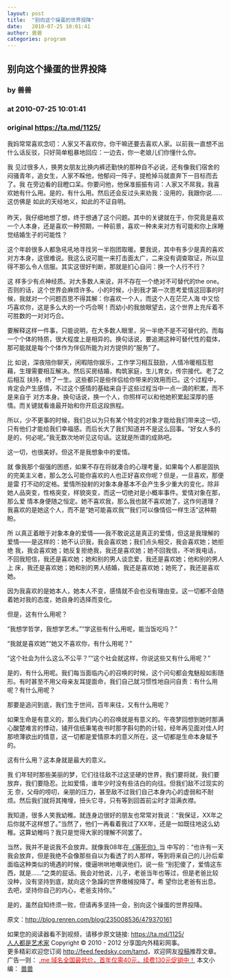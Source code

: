 ```yaml
---
layout: post
title:  "别向这个操蛋的世界投降"
date:   2010-07-25 10:01:41
author: 兽兽
categories: program
---
```


## 别向这个操蛋的世界投降
### by 兽兽
### at 2010-07-25 10:01:41
### original <https://ta.md/1125/>

<p>我妈常常喜欢念叨：人家又不喜欢你，你干嘛还要去喜欢人家。以前我一直想不出什么话反驳，只好简单粗暴地回应：一边去，你一老娘儿们你懂什么你。</p><p>我 见过很多人，换男女朋友比换内裤还勤快的那种自不必说，还有像我们宿舍的闷骚青年，追女生，人家不睬他，他郁闷一阵子，提枪掉马就直奔下一目标而去了。我 在旁边看的目瞪口呆。你要问他，他保准振振有词：人家又不屌我，我喜欢她有什么用。是的，有什么用。然后还会反过头来劝我：没用的，我跟你说……这仿佛是 如此的天经地义，如此的不证自明。<br> <span></span><br> 昨天，我仔细地想了想，终于想通了这个问题。其中的关键就在于，你究竟是喜欢一个人本身，还是喜欢一种预期，一种前景，喜欢一种未来对方有可能和你上床睡觉结婚生子的可能性？</p><p>这个年龄很多人都急吼吼地寻找另一半抱团取暖。要我说，其中有多少是真的喜欢对方本身，这很难说。我这么说可能一来打击面太广，二来没有调查取证，所以显得不那么令人信服。其实这很好判断，那就是扪心自问：换一个人行不行？</p><p>这 样多少有点神经质。对大多数人来说，并不存在一个绝对不可替代的the  one。否则的话，这个世界会麻烦许多。小的时候，小到我才第一次思考爱情这回事的时候，我就对一个问题百思不得其解：你喜欢一个人，而这个人在茫茫人海 中又恰巧喜欢你，这是多么大的一个巧合啊！而幼小的我放眼望去，这个世界上充斥着不可胜数的一对对巧合。</p><p>要解释这样一件事，只能说明，在大多数人眼里，另一半绝不是不可替代的。而每一个个体的特质，很大程度上是相异的。换句话说，要追溯这种可替代性的载体，那可能就是每个个体作为伴侣所能为对方提供的“服务”了。</p><p>比 如说，深夜陪你聊天，闲暇陪你娱乐，工作学习相互鼓励，人情冷暖相互慰藉，生理需要相互解决。然后买房结婚，构筑家庭，生儿育女，传宗接代。老了之后相互 扶持，终了一生。这些都只是些伴侣给你带来的效用而已。这个过程中，肯定会产生感情，不过这个感情的基础来自于这些过程当中一点一滴的积累，而不是来自于 对方本身。换句话说，换一个人，你照样可以和他她积累起深厚的感情。而关键就看谁最开始和你开启这段旅程。</p><p>所以，少不更事的时候，我们总以为只有某个特定的对象才能给我们带来这一切，只有他们才能给我们幸福感。而后长大了我们知道并不是这么回事。“好女人多的是的，何必呢。”我无数次地听见这句话。这就是所谓的成熟吧。</p><p>这一切，也很美好。但这不是我想象中的爱情。</p><p>就 像我那个倔强的困惑，如果不存在将就凑合的心理考量，如果每个人都是固执的完美主义者，那么怎么可能你喜欢的人也正好喜欢你呢？但是，一旦喜欢，那便是雷 打不动的定格。爱情所投射的对象本身基本不会产生多少重大的变化，除非她人品突变，性格突变，样貌突变，而这一切绝对是小概率事件。爱情对象在那，那么爱 情本身便随之恒定。她不喜欢我，那么我也就不喜欢她了，这作何道理？我喜欢的是她这个人，而不是“她可能喜欢我”“我们可以像情侣一样生活”这种期盼。</p><p>所 以真正着眼于对象本身的爱情——我不敢说这是真正的爱情，但这是我理解的爱情——是这样的：她不认识我，我会喜欢她；我们点头相交，我会喜欢她；她拒绝 我，我会喜欢她；她反复拒绝我，我还是喜欢她；她不回我信，不听我电话，不回我短信，我还是喜欢她；她和别的男人谈恋爱，我还是喜欢她；他和别的男人上 床，我还是喜欢她；她和别的男人结婚，我还是喜欢她；她死了，我还是喜欢她。</p><p>因为我喜欢的是她本人，她本人不变，感情就不会也没有理由变。这一切都不会随着她对我的态度，她自身的选择而变化。</p><p>但是，这有什么用呢？</p><p>“我想学哲学，我想学艺术。”“学这些有什么用呢，能当饭吃吗？”</p><p>“我就是喜欢她”“她又不喜欢你，有什么用呢？”</p><p>“这个社会为什么这么不公平？”“这个社会就这样，你说这些又有什么用呢？”</p><p>是的，有什么用呢。我们每当面临内心的召唤的时候，这个问句都会鬼魅般如影随形。有时甚至不用父母亲友耳提面命，我们自己就习惯性地自问自责：有什么用呢？有什么用呢？</p><p>那要是追问到底，我们生于世间，百年来往，又有什么用呢？</p><p>如果生命是有意义的，那么我们内心的召唤就是有意义的。午夜梦回想到她时那满心酸楚难言的悸动，铺开信纸秉笔夜书时那字斟句酌的计较，经年再见面对佳人时那喷薄欲出的情意，这一切都是爱情原本的意义所在，这一切都是生命本身赋予的。</p><p>这有什么用？这本身就是最大的意义。</p><p>我 们年轻时那些美丽的梦，它们往往敌不过这坚硬的世界，我们要将就，我们要放弃，我们要隐忍。比如爱情，谁年少时没有些洁白的向往。但我们敌不过现实的无 奈，父母的唠叨，亲朋的压力，甚至敌不过我们自己本身内心的虚弱和不耐烦。然后我们就将其掩埋，扭头它寻，只有等到回首前尘时才泪满衣襟。</p><p>我知道，很多人笑我幼稚。就连身边很好的朋友也常常对我说：“我保证，XX年之后你就不这样想了。”当然了，他们一再看着我过了XX年，还是一如既往地这么幼稚。这算幼稚吗？我只是觉得大家的理解不同罢了。</p><p>当然，我并不是说我不会放弃。就像我08年在<a href="http://blog.renren.com/blog/235008536/290370948">《等死你》</a>当 中写的：“也许有一天我会放弃，但是我绝不会像那些自以为看透了的人那样，等到将来自己的儿孙后辈面临这种类似的境遇的时候，傻逼哄哄地嘲讽他们，说一些 “别犯傻了，爱情这东西，就是……”之类的屁话。我会对他说，儿子，老爸当年也等过，但是老爸比较没种，没有坚持到底，就向这个急躁的世界缴械投降了。希 望你比老爸有出息。去吧，坚持你自己的内心，老爸支持你。”</p><p>是的，虽然自知终须一败，但请再多坚持一会，别向这个操蛋的世界投降。</p><p>原文：<a href="http://blog.renren.com/blog/235008536/479370161">http://blog.renren.com/blog/235008536/479370161</a></p><p>如果您的阅读器看不到视频，请移步原文链接: <a href="https://ta.md/1125/">https://ta.md/1125/</a> <br> <a href="http://ta.md/">人人都是艺术家</a> Copyright ©   2010 - 2012 分享国内外精彩网事。<br> 更多精彩欢迎您订阅 <a href="http://feed.feedsky.com/tamd">http://feed.feedsky.com/tamd</a>，欢迎网友<a href="http://ta.md/delivery/">投稿</a>推荐文章。<br> 广告一则： <a href="http://zi.mu/domain"><font color="red">.me 域名全国最低价，首年仅需40元，续费130元促销中！</font></a> 本文小编： <a href="http://zou.lu/">兽兽</a></p>
